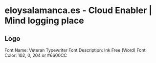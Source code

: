 # eloysalamanca.es - Cloud Enabler | Mind logging place

## Logo

Font Name: Veteran Typewriter
Font Description: Ink Free (Word)
Font Color: 102, 0, 204 or #6600CC
